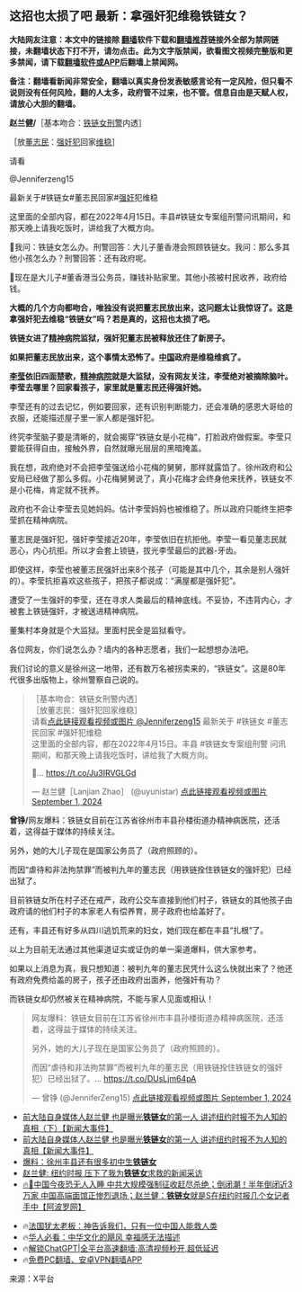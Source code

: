  <!-- 面包屑导航 --> <h2>这招也太损了吧 最新：拿强奸犯维稳铁链女？</h2> <p class="notice"><b>大陆网友注意：本文中的链接除 <a href="https://github.com/bannedbook/fanqiang" >翻墙</a>软件下载和<a href="https://github.com/killgcd/justmysocks/blob/master/README.md">翻墙推荐</a>链接外全部为禁网链接，未翻墙状态下打不开，请勿点击。此为文字版禁闻，欲看图文视频完整版和更多禁闻，请下载<a href="https://github.com/bannedbook/fanqiang">翻墙软件或APP</a>后翻墙上禁闻网。</p><p>备注：翻墙看新闻非常安全，翻墙以真实身份发表敏感言论有一定风险，但只看不说则没有任何风险，翻的人太多，政府管不过来，也不管。信息自由是天赋人权，请放心大胆的翻墙。</b></p>  <div class="entry"> <p id="conimg"><strong>赵兰健/</strong>［基本吻合：<a href="https://www.bannedbook.org/bnews/tag/%e9%93%81%e9%93%be%e5%a5%b3/" class="st_tag internal_tag" rel="tag" title="标签 铁链女 下的日志">铁链女</a><a href="https://www.bannedbook.org/bnews/tag/%E5%88%91%E8%AD%A6/" class="st_tag internal_tag" rel="tag" title="标签 刑警 下的日志">刑警</a>内透］</p> <p>［放<a href="https://www.bannedbook.org/bnews/tag/%e8%91%a3%e5%bf%97%e6%b0%91/" class="st_tag internal_tag" rel="tag" title="标签 董志民 下的日志">董志民</a>：<a href="https://www.bannedbook.org/bnews/tag/%E5%BC%BA%E5%A5%B8%E7%8A%AF/" class="st_tag internal_tag" rel="tag" title="标签 强奸犯 下的日志">强奸犯</a>回家<a href="https://www.bannedbook.org/bnews/tag/%e7%bb%b4%e7%a8%b3/" class="st_tag internal_tag" rel="tag" title="标签 维稳 下的日志">维稳</a>］</p> <p>请看</p> <p>@Jenniferzeng15</p> <p>最新关于#铁链女#董志民回家#<a href="https://www.bannedbook.org/bnews/tag/%e5%bc%ba%e5%a5%b8/" class="st_tag internal_tag" rel="tag" title="标签 强奸 下的日志">强奸</a>犯维稳</p> <p>这里面的全部内容，都在2022年4月15日。丰县#铁链女专案组刑警问讯期间，和那天晚上请我吃饭时，讲给我了大概方向。</p> <p>🔸我问：铁链女怎么办。刑警回答：大儿子董香港会照顾铁链女。我问：那么多其他小孩怎么办？刑警回答：还有政府呢。</p> <p>🔹现在是大儿子#董香港当公务员，赚钱补贴家里。其他小孩被村民收养，政府给钱。</p> <p><strong>大概的几个方向都吻合，唯独没有说把董志民放出来，这问题太让我惊讶了。这是拿强奸犯去维稳“铁链女”吗？若是真的，这招也太损了吧。</strong></p>  <p><strong>铁链女进了<a href="https://www.bannedbook.org/bnews/tag/%e7%b2%be%e7%a5%9e%e7%97%85/" class="st_tag internal_tag" rel="tag" title="标签 精神病 下的日志">精神病</a>院监狱，强奸犯董志民被释放还住了新房子。</strong></p> <p><strong>如果把董志民放出来，这个事情太恐怖了。<span class='wp_keywordlink_affiliate'><a href="https://www.bannedbook.org/" title="中国" target="_blank">中国</a></span>政府是维稳维疯了。</strong></p> <p><strong><a href="https://www.bannedbook.org/bnews/tag/%e6%9d%8e%e8%8e%b9/" class="st_tag internal_tag" rel="tag" title="标签 李莹 下的日志">李莹</a>依旧四面楚歌，<a href="https://www.bannedbook.org/bnews/tag/%e7%b2%be%e7%a5%9e%e7%97%85%e9%99%a2/" class="st_tag internal_tag" rel="tag" title="标签 精神病院 下的日志">精神病院</a>就是大监狱，没有网友关注，李莹绝对被摘除脑叶。李莹去哪里？回家看孩子，家里就是董志民还得强奸她。</strong></p> <p>李莹还有的过去记忆，例如要回家，还有识别判断能力，还会准确的感恩大哥给的衣服，还能描述屋子里一家人都是强奸犯。</p> <p>终究李莹脑子要是清晰的，就会揭穿“铁链女是小花梅”，打脸政府做假案。李莹只要能获得自由，接触外界，自然就曝光层层的黑暗掩盖。</p> <p>我在想，政府绝对不会把李莹强送给小花梅的舅舅，那样就露馅了。徐州政府和公安局已经做了那么多假。小花梅舅舅说了，真小花梅才会终身他来抚养，铁链女不是小花梅，肯定就不抚养。</p> <p>政府也不会让李莹去见她妈妈。估计李莹妈妈也被维稳了。所以政府只能终生把李莹抓在精神病院。</p> <p>董志民是强奸犯，强奸李莹接近20年，李莹依旧在抗拒他。李莹一看见董志民就恶心，内心抗拒。所以才会套上锁链，拔光李莹最后的武器-牙齿。</p> <p>即使这样，李莹也被董志民强奸出来8个孩子（可能是其中几个，其余是别人强奸的）。李莹抗拒喜欢这些孩子，把孩子都说成：“满屋都是强奸犯”。</p>  <p>遭受了一生强奸的李莹，还在寻求人类最后的精神底线。不妥协，不违背内心，才被套上铁链强奸，才被送进精神病院。</p> <p>董集村本身就是个大监狱。里面村民全是监狱看守。</p> <p>各位网友，你们说怎么办？墙内的各种志愿者，我们一起想想办法吧。</p> <p>我们讨论的意义是徐州这一地带，还有数万名被拐卖来的，“铁链女”。这是80年代很多出版物上，徐州警察自己说的。</p> <blockquote data-media-max-width="560"> <p dir="ltr" lang="zh">［基本吻合：铁链女刑警内透］<br />［放董志民：强奸犯回家维稳］<br />请看<a href="https://twitter.com/JenniferZeng15?ref_src=twsrc%5Etfw">点此链接观看视频或图片 @Jenniferzeng15</a> 最新关于 #铁链女 #董志民回家 #强奸犯维稳<br />这里面的全部内容，都在2022年4月15日。丰县 #铁链女专案组刑警 问讯期间，和那天晚上请我吃饭时，讲给我了大概方向。</p> <p>🔸… <a href="https://t.co/Ju3IRVGLGd">https://t.co/Ju3IRVGLGd</a></p> <p>— 赵兰健［Lanjian Zhao］ (@uyunistar) <a href="https://twitter.com/uyunistar/status/1830058613152358556?ref_src=twsrc%5Etfw">点此链接观看视频或图片 September 1, 2024</a></p></blockquote> <p><strong>曾铮/</strong>网友爆料：铁链女目前在江苏省徐州市丰县孙楼街道办精神病医院，还活着，这得益于媒体的持续关注。</p> <p>另外，她的大儿子现在是国家公务员了（政府照顾的）。</p>  <p>而因“虐待和非法拘禁罪”而被判九年的董志民（用铁链拴住铁链女的强奸犯）已经出狱了。</p> <p>目前铁链女所在村子还在戒严，政府公交车直接到他们村子，铁链女的其他孩子由政府请的他们村子的本家老人有偿养育，房子政府也给盖好了。</p> <p>还有，丰县还有好多从四川逃饥荒来的妇女，她们现在都在丰县“扎根”了。</p> <p>以上为目前无法通过其他渠道证实或证伪的单一渠道爆料，供大家参考。</p> <p>如果以上消息为真，我只想知道：被判九年的董志民凭什么这么快就出来了？他还有政府免费给盖的房子，孩子还由政府出面养，他强奸有功？</p> <p>而铁链女却仍然被关在精神病院，不能与家人见面或相认！</p> <blockquote data-media-max-width="560"> <p dir="ltr" lang="zh">网友爆料：铁链女目前在江苏省徐州市丰县孙楼街道办精神病医院，还活着，这得益于媒体的持续关注。</p> <p>另外，她的大儿子现在是国家公务员了（政府照顾的）。</p> <p>而因“虐待和非法拘禁罪”而被判九年的董志民（用铁链拴住铁链女的强奸犯）已经出狱了。… <a href="https://t.co/DUsLjm64pA">https://t.co/DUsLjm64pA</a></p>  <p>— 曾铮 (@JenniferZeng15) <a href="https://twitter.com/JenniferZeng15/status/1830040696574595495?ref_src=twsrc%5Etfw">点此链接观看视频或图片 September 1, 2024</a></p></blockquote> <!--<div id="taboola-mid-1"></div>--><ul class='op-related-articles' title='相关阅读'> <li><a href='https://www.bannedbook.org/bnews/bannedvideo/20240902/2082250.html' target='_blank'>前大陆自身媒体人赵兰健 也是曝光<b>铁链女</b>的第一人 讲述纽约时报不为人知的真相（下）【新闻大事件】</a></li> <li><a href='https://www.bannedbook.org/bnews/bannedvideo/20240902/2082167.html' target='_blank'>前大陆自身媒体人赵兰健 也是曝光<b>铁链女</b>的第一人 讲述纽约时报不为人知的真相【新闻大事件】</a></li> <li><a href='https://www.bannedbook.org/bnews/bblog/20240901/2082010.html' target='_blank'>爆料：徐州丰县还有很多初中生<b>铁链女</b></a></li> <li><a href='https://www.bannedbook.org/bnews/comments/20240828/2080197.html' target='_blank'>赵兰健: 纽约时报 压下了我为<b>铁链女</b>求救的新闻采访</a></li> <li><a href='https://www.bannedbook.org/bnews/bannedvideo/20240827/2079627.html' target='_blank'>🔥🚨中国今夜恐无人入睡 中共大规模强制征收赶尽杀绝；倒闭潮！半年倒闭近3万家 中国高端面馆正惨烈退场；赵兰健：<b>铁链女</b>就是S在纽约时报几个女记者手中【阿波罗网】</a></li> </ul> <ul class="texttj"> <li>🔥<a href="https://www.bannedbook.org/bnews/ssgc/20230219/1850782.html" target="_blank">法国犹太老板：神告诉我们，只有一位中国人能救人类</a></li> <li>🔥<a href="https://www.bannedbook.org/bnews/comments/20220220/1694796.html" target="_blank">华人必看：中华文化的飓风 幸福感无法描述</a></li> <li>🔥<a href="https://github.com/bannedbook/fanqiang/wiki/V2ray%E6%9C%BA%E5%9C%BA" target="_blank">解锁ChatGPT|全平台高速翻墙:高清视频秒开,超低延迟</a></li> <li>🔥<a href="https://github.com/bannedbook/fanqiang/wiki/%E7%A6%81%E9%97%BB%E7%BD%91%E5%AE%89%E5%8D%93%E7%BF%BB%E5%A2%99%E6%96%B0%E9%97%BBAPP" target="_blank">免费PC翻墙、安卓VPN翻墙APP</a></li> </ul><p class="src-info">来源：X平台 </p><a name='sharetosocial'></a> <div style="margin-bottom:5px;padding-bottom:5px;clear:both"> <div id="archive-pix-1" class="banner-ads"> <!-- AuctionX Display platform tag START --> <div id="27602x728x90x621x_ADSLOT1" clicktrack="%%CLICK_URL_ESC%%"></div>  <!-- AuctionX Display platform tag END --> </div> <div id="archive-pix-2" class="banner-ads"> <!-- AuctionX Display platform tag START --> <div id="27556x300x250x621x_ADSLOT1" clicktrack="%%CLICK_URL_ESC%%" style="margin:0 auto;text-align:center"></div>  <!-- AuctionX Display platform tag END --> </div> </div>  <div id="archive-pix-1" class="banner-ads"> <!-- AuctionX Display platform tag START --> <div id="27603x728x90x621x_ADSLOT1" clicktrack="%%CLICK_URL_ESC%%"></div>  <!-- AuctionX Display platform tag END --> </div> </div><!--END ENTRY--> 